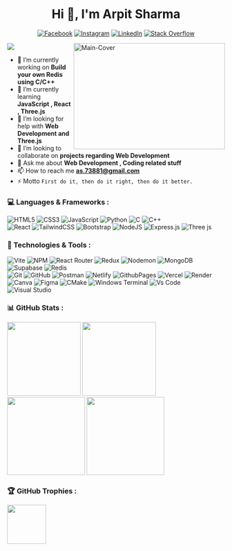 <div align="center"> 
  
# Hi 👋, I'm Arpit Sharma 
[![Facebook](https://img.shields.io/badge/Facebook-%231877F2.svg?logo=Facebook&logoColor=white)](https://facebook.com/arpit73881)
[![Instagram](https://img.shields.io/badge/Instagram-%23E4405F.svg?logo=Instagram&logoColor=white)](https://instagram.com/arpit73881)
[![LinkedIn](https://img.shields.io/badge/LinkedIn-%230077B5.svg?logo=linkedin&logoColor=white)](https://linkedin.com/in/arpit73881)
[![Stack Overflow](https://img.shields.io/badge/-Stackoverflow-FE7A16?logo=stack-overflow&logoColor=white)](https://stackoverflow.com/users/22618631) 

</div>
<a href="https://getarpit.netlify.app" target="_blank">
<img align="right" src="https://github.com/user-attachments/assets/8f8e25db-8a4c-42e0-98ef-df9af3fcf44e" alt="Main-Cover" border="0" width="350" height="245">
</a>

[![](https://visitcount.itsvg.in/api?id=arpit73881&icon=0&color=0)](https://visitcount.itsvg.in)

- 🔭 I’m currently working on **Build your own Redis using C/C++**  
- 🌱 I’m currently learning **JavaScript , React , Three.js**
- 🤝 I’m looking for help with **Web Development and Three.js**
- 👯 I’m looking to collaborate on **projects regarding Web Development**
- 💬 Ask me about **Web Development , Coding related stuff**
- 📫 How to reach me **as.73881@gmail.com**
- ⚡ Motto ```First do it, then do it right, then do it better.```

### 💻 Languages & Frameworks :  
![HTML5](https://img.shields.io/badge/html5-%23E34F26.svg?style=for-the-badge&logo=html5&logoColor=white) 
![CSS3](https://img.shields.io/badge/css3-%231572B6.svg?style=for-the-badge&logo=css3&logoColor=white) 
![JavaScript](https://img.shields.io/badge/javascript-%23323330.svg?style=for-the-badge&logo=javascript&logoColor=%23F7DF1E) 
![Python](https://img.shields.io/badge/python-3670A0?style=for-the-badge&logo=python&logoColor=ffdd54)
![C](https://img.shields.io/badge/c-%2300599C.svg?style=for-the-badge&logo=c&logoColor=white)
![C++](https://img.shields.io/badge/c++-%2300599C.svg?style=for-the-badge&logo=c%2B%2B&logoColor=white)
<br>
![React](https://img.shields.io/badge/react-%2320232a.svg?style=for-the-badge&logo=react&logoColor=%2361DAFB) 
![TailwindCSS](https://img.shields.io/badge/tailwindcss-%2338B2AC.svg?style=for-the-badge&logo=tailwind-css&logoColor=white) 
![Bootstrap](https://img.shields.io/badge/bootstrap-%238511FA.svg?style=for-the-badge&logo=bootstrap&logoColor=white) 
![NodeJS](https://img.shields.io/badge/node.js-6DA55F?style=for-the-badge&logo=node.js&logoColor=white) 
![Express.js](https://img.shields.io/badge/express.js-%23404d59.svg?style=for-the-badge&logo=express&logoColor=%2361DAFB) 
![Three js](https://img.shields.io/badge/threejs-black?style=for-the-badge&logo=three.js&logoColor=white)

### 🔧 Technologies & Tools :
![Vite](https://img.shields.io/badge/vite-%23646CFF.svg?style=for-the-badge&logo=vite&logoColor=white)
![NPM](https://img.shields.io/badge/NPM-%23CB3837.svg?style=for-the-badge&logo=npm&logoColor=white)
![React Router](https://img.shields.io/badge/React_Router-CA4245?style=for-the-badge&logo=react-router&logoColor=white)
![Redux](https://img.shields.io/badge/redux-%23593d88.svg?style=for-the-badge&logo=redux&logoColor=white) 
![Nodemon](https://img.shields.io/badge/NODEMON-%23323330.svg?style=for-the-badge&logo=nodemon&logoColor=%BBDEAD) 
![MongoDB](https://img.shields.io/badge/MongoDB-%234ea94b.svg?style=for-the-badge&logo=mongodb&logoColor=white) 
![Supabase](https://img.shields.io/badge/Supabase-3ECF8E?style=for-the-badge&logo=supabase&logoColor=white)
![Redis](https://img.shields.io/badge/redis-%23DD0031.svg?style=for-the-badge&logo=redis&logoColor=white)
<br>
![Git](https://img.shields.io/badge/git-%23F05033.svg?style=for-the-badge&logo=git&logoColor=white) 
![GitHub](https://img.shields.io/badge/github-%23121011.svg?style=for-the-badge&logo=github&logoColor=white) 
![Postman](https://img.shields.io/badge/Postman-FF6C37?style=for-the-badge&logo=postman&logoColor=white)
![Netlify](https://img.shields.io/badge/netlify-%23000000.svg?style=for-the-badge&logo=netlify&logoColor=#00C7B7) 
![GithubPages](https://img.shields.io/badge/github%20pages-121013?style=for-the-badge&logo=github&logoColor=white)
![Vercel](https://img.shields.io/badge/vercel-%23000000.svg?style=for-the-badge&logo=vercel&logoColor=white) 
![Render](https://img.shields.io/badge/Render-%46E3B7.svg?style=for-the-badge&logo=render&logoColor=white) 
<br>
![Canva](https://img.shields.io/badge/Canva-%2300C4CC.svg?style=for-the-badge&logo=Canva&logoColor=white)
![Figma](https://img.shields.io/badge/figma-%23F24E1E.svg?style=for-the-badge&logo=figma&logoColor=white)
![CMake](https://img.shields.io/badge/CMake-%23008FBA.svg?style=for-the-badge&logo=cmake&logoColor=white)
![Windows Terminal](https://img.shields.io/badge/Windows%20Terminal-%234D4D4D.svg?style=for-the-badge&logo=windows-terminal&logoColor=white)
![Vs Code](https://img.shields.io/badge/Vs%20Code-%2300599C.svg?style=for-the-badge)
![Visual Studio](https://img.shields.io/badge/Visual%20Studio-%23593d88.svg?style=for-the-badge)

### 📊 GitHub Stats :
<div>
<img src="https://github-readme-streak-stats.herokuapp.com/?user=arpit73881&theme=dark&hide_border=false" height= 170>
<img src="https://github-readme-stats.vercel.app/api/top-langs/?username=arpit73881&theme=dark&hide_border=false&include_all_commits=false&count_private=false&layout=compact" height= 170>
</div>
<div>
<img  src="https://github-readme-stats.vercel.app/api?username=arpit73881&theme=dark&hide_border=false&include_all_commits=false&count_private=false" height= 180>
<img  src="https://github-contributor-stats.vercel.app/api?username=arpit73881&limit=5&theme=dark&combine_all_yearly_contributions=true" height= 180>
</div>

### 🏆 GitHub Trophies :
<img src="https://github-profile-trophy.vercel.app/?username=arpit73881&margin-w=6&theme=radical" height=90>
